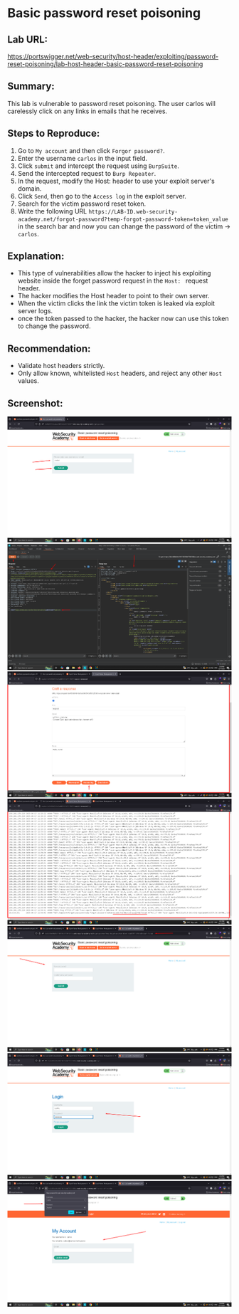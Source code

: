 # Basic password reset poisoning

## Lab URL:
https://portswigger.net/web-security/host-header/exploiting/password-reset-poisoning/lab-host-header-basic-password-reset-poisoning

## Summary:
This lab is vulnerable to password reset poisoning. The user carlos will carelessly click on any links in emails that he receives.

## Steps to Reproduce:
1. Go to `My account` and then click `Forgor password?`.
2. Enter the username `carlos` in the input field.
3. Click `submit` and intercept the request using `BurpSuite`.
4. Send the intercepted request to `Burp Repeater`.
5. In the request, modify the Host: header to use your exploit server's domain.
6. Click `Send`, then go to the `Access log` in the exploit server.
7. Search for the victim password reset token.
8. Write the following URL `https://LAB-ID.web-security-academy.net/forgot-password?temp-forgot-password-token=token_value` in the search bar and now you can change the password of the victim -> `carlos`.

## Explanation:
- This type of vulnerabilities allow the hacker to inject his exploiting website inside the forget password request in the `Host: ` request header.
- The hacker modifies the Host header to point to their own server.
- When the victim clicks the link the victim token is leaked via exploit server logs.
- once the token passed to the hacker, the hacker now can use this token to change the password.

## Recommendation:
- Validate host headers strictly.
- Only allow known, whitelisted `Host` headers, and reject any other `Host` values.

## Screenshot:
![screenshot](https://raw.githubusercontent.com/abdalla-samir/Web-Vulnerabilities-Reports/main/my_learning_journey/HTTP_Host_header_attacks/report_one/report_images/image_one.png)
![screenshot](https://raw.githubusercontent.com/abdalla-samir/Web-Vulnerabilities-Reports/main/my_learning_journey/HTTP_Host_header_attacks/report_one/report_images/image_two.png)
![screenshot](https://raw.githubusercontent.com/abdalla-samir/Web-Vulnerabilities-Reports/main/my_learning_journey/HTTP_Host_header_attacks/report_one/report_images/image_three.png)
![screenshot](https://raw.githubusercontent.com/abdalla-samir/Web-Vulnerabilities-Reports/main/my_learning_journey/HTTP_Host_header_attacks/report_one/report_images/image_four.png)
![screenshot](https://raw.githubusercontent.com/abdalla-samir/Web-Vulnerabilities-Reports/main/my_learning_journey/HTTP_Host_header_attacks/report_one/report_images/image_five.png)
![screenshot](https://raw.githubusercontent.com/abdalla-samir/Web-Vulnerabilities-Reports/main/my_learning_journey/HTTP_Host_header_attacks/report_one/report_images/image_six.png)
![screenshot](https://raw.githubusercontent.com/abdalla-samir/Web-Vulnerabilities-Reports/main/my_learning_journey/HTTP_Host_header_attacks/report_one/report_images/image_seven.png)


